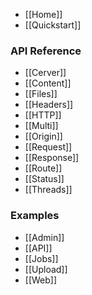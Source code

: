 - [[Home]]
- [[Quickstart]]

### API Reference
- [[Cerver]]
- [[Content]]
- [[Files]]
- [[Headers]]
- [[HTTP]]
- [[Multi]]
- [[Origin]]
- [[Request]]
- [[Response]]
- [[Route]]
- [[Status]]
- [[Threads]]

### Examples
- [[Admin]]
- [[API]]
- [[Jobs]]
- [[Upload]]
- [[Web]]
